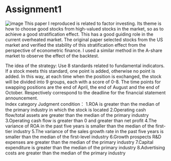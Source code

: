 # Assignment1
![image](https://user-images.githubusercontent.com/80148045/111404436-b8cf9780-8709-11eb-8d2a-f1993043b8cb.png)
  This paper I reproduced is related to factor investing. Its theme is how to choose good stocks from high-valued stocks in the market, so as to achieve a good stratification effect. This has a good guiding role in the current overheated market. The original paper selected stocks from the US market and verified the stability of this stratification effect from the perspective of econometric finance. I used a similar method in the A-share market to observe the effect of the backtest.
  
  The idea of the strategy:
  Use 8 standards related to fundamental indicators. If a stock meets this standard, one point is added, otherwise no point is added.
  In this way, at each time when the position is exchanged, the stock will be divided into 9 groups, each with a score of 0-8.
  The time points for swapping positions are the end of April, the end of August and the end of October. Respectively correspond to the deadline for the financial statement announcement.  
  Index category Judgment condition：
    1.ROA is greater than the median of the primary industry in which the stock is located
    2.Operating cash flow/total assets are greater than the median of the primary industry
    3.Operating cash flow is greater than 0 and greater than net profit
    4.The variance of ROA in the past five years is smaller than the median of the first-tier industry
    5.The variance of the sales growth rate in the past five years is smaller than the median of the first-level industry
    6.Growth prospects R&D expenses are greater than the median of the primary industry
    7.Capital expenditure is greater than the median of the primary industry
    8.Advertising costs are greater than the median of the primary industry
  
  
